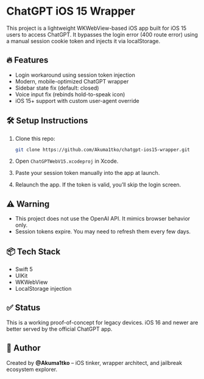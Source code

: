 # ChatGPT iOS 15 Wrapper

This project is a lightweight WKWebView-based iOS app built for iOS 15 users to access ChatGPT. It bypasses the login error (400 route error) using a manual session cookie token and injects it via localStorage.

## 🔥 Features
- Login workaround using session token injection
- Modern, mobile-optimized ChatGPT wrapper
- Sidebar state fix (default: closed)
- Voice input fix (rebinds hold-to-speak icon)
- iOS 15+ support with custom user-agent override

## 🛠 Setup Instructions
1. Clone this repo:
    ```bash
    git clone https://github.com/Akuma1tko/chatgpt-ios15-wrapper.git
    ```

2. Open `ChatGPTWebV15.xcodeproj` in Xcode.

3. Paste your session token manually into the app at launch.

4. Relaunch the app. If the token is valid, you’ll skip the login screen.

## ⚠️ Warning
- This project does not use the OpenAI API. It mimics browser behavior only.
- Session tokens expire. You may need to refresh them every few days.

## 📦 Tech Stack
- Swift 5
- UIKit
- WKWebView
- LocalStorage injection

## ✅ Status
This is a working proof-of-concept for legacy devices. iOS 16 and newer are better served by the official ChatGPT app.

## 👤 Author
Created by **@Akuma1tko** – iOS tinker, wrapper architect, and jailbreak ecosystem explorer.

